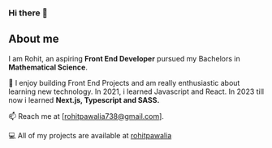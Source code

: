 ### Hi there 👋

## About me
I am Rohit, an aspiring ****Front End Developer**** pursued my Bachelors in ****Mathematical Science****.

🌱 I enjoy building Front End Projects and am really enthusiastic about learning new technology. In 2021, i       learned Javascript and React. In 2023 till now i learned ****Next.js, Typescript and SASS.****

📫 Reach me at [rohitpawalia738@gmail.com].

💻 All of my projects are available at [rohitpawalia](github.com/rohitpawalia)








<!--
**rohitpawalia/rohitpawalia** is a ✨ _special_ ✨ repository because its `README.md` (this file) appears on your GitHub profile.

Here are some ideas to get you started:

- 🔭 I’m currently working on ...
- 🌱 I’m currently learning ...
- 👯 I’m looking to collaborate on ...
- 🤔 I’m looking for help with ...
- 💬 Ask me about ...
- How to reach me: ...
- 😄 Pronouns: ...
- ⚡ Fun fact: ...
-->

